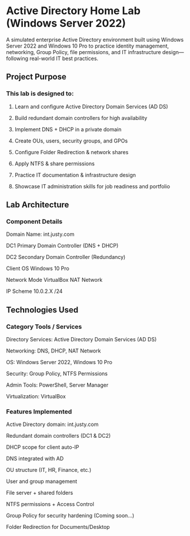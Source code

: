 # Active Directory Home Lab (Windows Server 2022)

A simulated enterprise Active Directory environment built using Windows Server 2022 and Windows 10 Pro to practice identity management, networking, Group Policy, file permissions, and IT infrastructure design—following real-world IT best practices.

## Project Purpose

### This lab is designed to:

1. Learn and configure Active Directory Domain Services (AD DS)

2. Build redundant domain controllers for high availability

3. Implement DNS + DHCP in a private domain

4. Create OUs, users, security groups, and GPOs

5. Configure Folder Redirection & network shares

6. Apply NTFS & share permissions

7. Practice IT documentation & infrastructure design

8. Showcase IT administration skills for job readiness and portfolio

## Lab Architecture

### Component	Details
Domain Name: int.justy.com

DC1	Primary Domain Controller (DNS + DHCP)

DC2	Secondary Domain Controller (Redundancy)

Client OS	Windows 10 Pro

Network Mode	VirtualBox NAT Network

IP Scheme	10.0.2.X /24

## Technologies Used
### Category	Tools / Services
Directory Services: Active Directory Domain Services (AD DS)

Networking:	DNS, DHCP, NAT Network

OS:	Windows Server 2022, Windows 10 Pro

Security:	Group Policy, NTFS Permissions

Admin Tools:	PowerShell, Server Manager

Virtualization:	VirtualBox

### Features Implemented

 Active Directory domain: int.justy.com

 Redundant domain controllers (DC1 & DC2)

 DHCP scope for client auto-IP

 DNS integrated with AD

 OU structure (IT, HR, Finance, etc.)

 User and group management

 File server + shared folders

 NTFS permissions + Access Control

 Group Policy for security hardening (Coming soon...)

 Folder Redirection for Documents/Desktop
